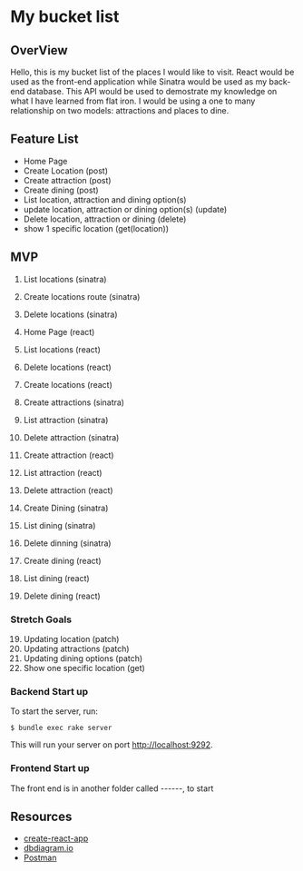 # My bucket list

## OverView

Hello, this is my bucket list of the places I would like to visit. React would be used as the front-end application while Sinatra would be used as my back-end database. This API would be used to demostrate my knowledge on what I have learned from flat iron. I would be using a one to many relationship on two models: attractions and places to dine. 

## Feature List

- Home Page
- Create Location (post)
- Create attraction (post)
- Create dining (post)
- List location, attraction and dining option(s)
- update location, attraction or dining option(s) (update)
- Delete location, attraction or dining (delete)
- show 1 specific location (get(location))
 
## MVP

1. List locations (sinatra)
2. Create locations route (sinatra)
3. Delete locations (sinatra)
4. Home Page (react)
5. List locations (react)
6. Delete locations (react)
6. Create locations (react)

7. Create attractions (sinatra)
8. List attraction (sinatra)
9. Delete attraction (sinatra)
10. Create attraction (react)
11. List attraction (react)
12. Delete attraction (react)

13. Create Dining (sinatra)
14. List dining (sinatra)
15. Delete dinning (sinatra)
16. Create dining (react)
17. List dining (react)
18. Delete dining (react) 

### Stretch Goals

19. Updating location (patch)
20. Updating attractions (patch)
21. Updating dining options (patch)
22. Show one specific location (get)

### Backend Start up

To start the server, run: 
```console
$ bundle exec rake server
```

This will run your server on port
[http://localhost:9292](http://localhost:9292).


### Frontend Start up

The front end is in another folder called ------,
to start 


## Resources

- [create-react-app][]
- [dbdiagram.io][]
- [Postman][postman download]

[create-react-app]: https://create-react-app.dev/docs/getting-started
[create repo]: https://docs.github.com/en/get-started/quickstart/create-a-repo
[dbdiagram.io]: https://dbdiagram.io/
[postman download]: https://www.postman.com/downloads/
[network tab]: https://developer.chrome.com/docs/devtools/network/
